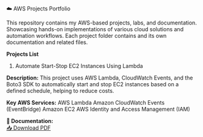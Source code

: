 ☁️ AWS Projects Portfolio
  
This repository contains my AWS-based projects, labs, and documentation.
Showcasing hands-on implementations of various cloud solutions and automation workflows.
Each project folder contains and its own documentation and related files.

**Projects List**

1. Automate Start-Stop EC2 Instances Using Lambda

**Description:**
This project uses AWS Lambda, CloudWatch Events, and the Boto3 SDK to automatically start and stop EC2 instances based on a defined schedule, helping to reduce costs.

**Key AWS Services:**
AWS Lambda
Amazon CloudWatch Events (EventBridge)
Amazon EC2
AWS Identity and Access Management (IAM)

**📄 Documentation:**  
[📥 Download PDF](AUTOMATE_START_STOP_EC2_INSTANCES_USING_LAMBDA)



